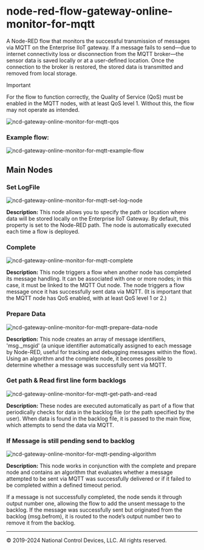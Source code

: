 # node-red-flow-gateway-online-monitor-for-mqtt
A Node-RED flow that monitors the successful transmission of messages via MQTT on the Enterprise IIoT gateway. If a message fails to send—due to internet connectivity loss or disconnection from the MQTT broker—the sensor data is saved locally or at a user-defined location. Once the connection to the broker is restored, the stored data is transmitted and removed from local storage.

> [!IMPORTANT]
> For the flow to function correctly, the Quality of Service (QoS) must be enabled in the MQTT nodes, with at least QoS level 1. Without this, the flow may not operate as intended.
> 
> ![ncd-gateway-online-monitor-for-mqtt-qos](https://github.com/user-attachments/assets/70e6de07-3569-4b61-b0f6-ccfce8f6f033)


### Example flow:

![ncd-gateway-online-monitor-for-mqtt-example-flow](https://github.com/user-attachments/assets/6f2cacc0-dc36-4e92-ae91-99a3e0a05ec9)


## Main Nodes
### Set LogFile
![ncd-gateway-online-monitor-for-mqtt-set-log-node](https://github.com/user-attachments/assets/d533d31b-3ddc-4301-8967-f8e7d0965104)

**Description:** This node allows you to specify the path or location where data will be stored locally on the Enterprise IIoT Gateway. By default, this property is set to the Node-RED path. The node is automatically executed each time a flow is deployed.


### Complete
![ncd-gateway-online-monitor-for-mqtt-complete](https://github.com/user-attachments/assets/c51d8ec6-d5f2-4799-82c7-db89d289398f)

**Description:** This node triggers a flow when another node has completed its message handling. It can be associated with one or more nodes; in this case, it must be linked to the MQTT Out node. The node triggers a flow message once it has successfully sent data via MQTT. (It is important that the MQTT node has QoS enabled, with at least QoS level 1 or 2.)


### Prepare Data
![ncd-gateway-online-monitor-for-mqtt-prepare-data-node](https://github.com/user-attachments/assets/598b2a8f-9a75-483e-98db-cdc200fc19ce)

**Description:** This node creates an array of message identifiers, 'msg._msgid' (a unique identifier automatically assigned to each message by Node-RED, useful for tracking and debugging messages within the flow). Using an algorithm and the complete node, it becomes possible to determine whether a message was successfully sent via MQTT.


### Get path & Read first line form backlogs
![ncd-gateway-online-monitor-for-mqtt-get-path-and-read](https://github.com/user-attachments/assets/323c0f46-fdb9-4f5e-a12d-1ea6f476a588)

**Description:** These nodes are executed automatically as part of a flow that periodically checks for data in the backlog file (or the path specified by the user). When data is found in the backlog file, it is passed to the main flow, which attempts to send the data via MQTT.


### If Message is still pending send to backlog
![ncd-gateway-online-monitor-for-mqtt-pending-algorithm](https://github.com/user-attachments/assets/36f153b1-b20d-48e2-a2eb-7a37b866d230)

**Description:** This node works in conjunction with the complete and prepare node and contains an algorithm that evaluates whether a message attempted to be sent via MQTT was successfully delivered or if it failed to be completed within a defined timeout period.

If a message is not successfully completed, the node sends it through output number one, allowing the flow to add the unsent message to the backlog. If the message was successfully sent but originated from the backlog (msg.befrom), it is routed to the node’s output number two to remove it from the backlog.


---
© 2019-2024 National Control Devices, LLC. All rights reserved.


